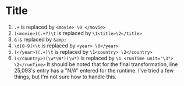 # Title

1. ```.+``` is replaced by ```<movie> \0 </movie>```
1. ```(<movie>)(.+?)\t``` is replaced by ```\1<title>\2</title>```
1. ```&``` is replaced by ```&amp;```
1. ```\d[0-9]+\t``` is replaced by ```<year> \0</year>```
1. ```(</year>)(.+)\t``` is replaced by ```\1<country> \2</country>```
1. ```(</country>)(\w*\W*)(\w*)``` is replaced by ```\1 <runTime unit="\3"> \2</runTime>```
It should be noted that for the final transformation, line 25,093's entry has a "N/A" entered for the runtime. I've tried a few things, but I'm not sure how to handle this.
